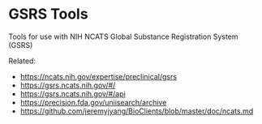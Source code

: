 # GSRS Tools

Tools for use with NIH NCATS Global Substance Registration System (GSRS)

Related:

* <https://ncats.nih.gov/expertise/preclinical/gsrs>
* <https://gsrs.ncats.nih.gov/#/>
* <https://gsrs.ncats.nih.gov/#/api>
* <https://precision.fda.gov/uniisearch/archive>
* <https://github.com/jeremyjyang/BioClients/blob/master/doc/ncats.md>
